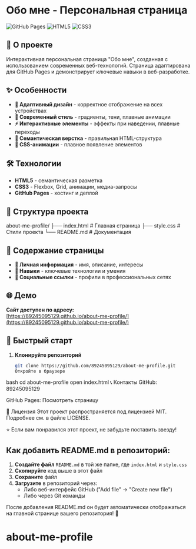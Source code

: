 # Обо мне - Персональная страница

![GitHub Pages](https://img.shields.io/badge/GitHub%20Pages-Deployed-success?style=for-the-badge&logo=github)
![HTML5](https://img.shields.io/badge/HTML5-E34F26?style=for-the-badge&logo=html5&logoColor=white)
![CSS3](https://img.shields.io/badge/CSS3-1572B6?style=for-the-badge&logo=css3&logoColor=white)

## 🚀 О проекте

Интерактивная персональная страница "Обо мне", созданная с использованием современных веб-технологий. Страница адаптирована для GitHub Pages и демонстрирует ключевые навыки в веб-разработке.

## ✨ Особенности

- **📱 Адаптивный дизайн** - корректное отображение на всех устройствах
- **🎨 Современный стиль** - градиенты, тени, плавные анимации
- **⚡ Интерактивные элементы** - эффекты при наведении, плавные переходы
- **🎯 Семантическая верстка** - правильная HTML-структура
- **🌈 CSS-анимации** - плавное появление элементов

## 🛠 Технологии

- **HTML5** - семантическая разметка
- **CSS3** - Flexbox, Grid, анимации, медиа-запросы
- **GitHub Pages** - хостинг и деплой

## 📁 Структура проекта
about-me-profile/
├── index.html # Главная страница
├── style.css # Стили проекта
└── README.md # Документация

## 🎯 Содержание страницы

- **👤 Личная информация** - имя, описание, интересы
- **💼 Навыки** - ключевые технологии и умения
- **🔗 Социальные ссылки** - профили в профессиональных сетях

## 🌐 Демо

**Сайт доступен по адресу:**  
[https://89245095129.github.io/about-me-profile/](https://89245095129.github.io/about-me-profile/)

## 🚀 Быстрый старт

1. **Клонируйте репозиторий**
   ```bash
   git clone https://github.com/89245095129/about-me-profile.git
   Откройте в браузере

bash
cd about-me-profile
open index.html
📞 Контакты
GitHub: 89245095129

GitHub Pages: Посмотреть страницу

📄 Лицензия
Этот проект распространяется под лицензией MIT. Подробнее см. в файле LICENSE.

⭐ Если вам понравился этот проект, не забудьте поставить звезду!

## Как добавить README.md в репозиторий:

1. **Создайте файл** `README.md` в той же папке, где `index.html` и `style.css`
2. **Скопируйте** код выше в этот файл
3. **Сохраните** файл
4. **Загрузите** в репозиторий через:
   - Либо веб-интерфейс GitHub ("Add file" → "Create new file")
   - Либо через Git команды

После добавления README.md он будет автоматически отображаться на главной странице вашего репозитория! 📖
# about-me-profile
